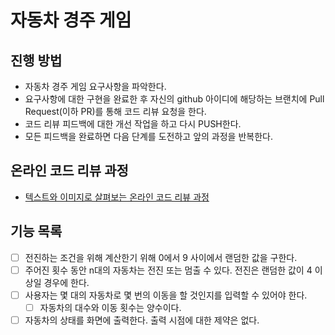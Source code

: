 # 자동차 경주 게임
## 진행 방법
* 자동차 경주 게임 요구사항을 파악한다.
* 요구사항에 대한 구현을 완료한 후 자신의 github 아이디에 해당하는 브랜치에 Pull Request(이하 PR)를 통해 코드 리뷰 요청을 한다.
* 코드 리뷰 피드백에 대한 개선 작업을 하고 다시 PUSH한다.
* 모든 피드백을 완료하면 다음 단계를 도전하고 앞의 과정을 반복한다.

## 온라인 코드 리뷰 과정
* [텍스트와 이미지로 살펴보는 온라인 코드 리뷰 과정](https://github.com/next-step/nextstep-docs/tree/master/codereview)

## 기능 목록
* [ ] 전진하는 조건을 위해 계산한기 위해 0에서 9 사이에서 랜덤한 값을 구한다.
* [ ] 주어진 횟수 동안 n대의 자동차는 전진 또는 멈출 수 있다. 전진은 랜덤한 값이 4 이상일 경우에 한다.
* [ ] 사용자는 몇 대의 자동차로 몇 번의 이동을 할 것인지를 입력할 수 있어야 한다.
  *  [ ] 자동차의 대수와 이동 횟수는 양수이다.
* [ ] 자동차의 상태를 화면에 출력한다. 출력 시점에 대한 제약은 없다.